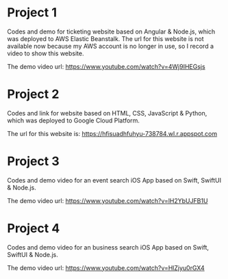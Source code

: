 # Project 1

Codes and demo for ticketing website based on Angular & Node.js, which was deployed to AWS Elastic Beanstalk. The url for this website is not available now because my AWS account is no longer in use, so I record a video to show this website.

The demo video url: https://www.youtube.com/watch?v=4Wj9IHEGsjs

# Project 2

Codes and link for website based on HTML, CSS, JavaScript & Python, which was deployed to Google Cloud Platform.

The url for this website is: https://hfisuadhfuhyu-738784.wl.r.appspot.com

# Project 3

Codes and demo video for an event search iOS App based on Swift, SwiftUI & Node.js.

The demo video url: https://www.youtube.com/watch?v=lH2YbUJFB1U

# Project 4

Codes and demo video for an business search iOS App based on Swift, SwiftUI & Node.js.

The demo video url: https://www.youtube.com/watch?v=HlZjyu0rGX4
